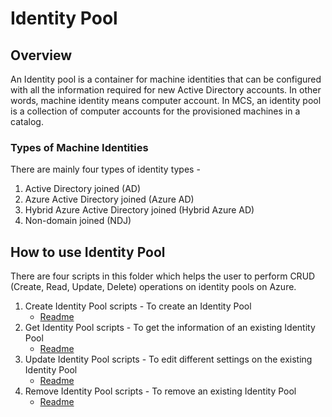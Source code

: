 # Identity Pool

## Overview
An Identity pool is a container for machine identities that can be configured with all the information required for new Active Directory accounts. In other words, machine identity means computer account. In MCS, an identity pool is a collection of computer accounts for the provisioned machines in a catalog.

### Types of Machine Identities
There are mainly four types of identity types -
1. Active Directory joined (AD)
2. Azure Active Directory joined (Azure AD)
3. Hybrid Azure Active Directory joined (Hybrid Azure AD)
4. Non-domain joined (NDJ)

## How to use Identity Pool
There are four scripts in this folder which helps the user to perform CRUD (Create, Read, Update, Delete) operations on identity pools on Azure.

1. Create Identity Pool scripts - To create an Identity Pool
    - [Readme](../Identity/Create%20IdentityPool/README.md)
2. Get Identity Pool scripts - To get the information of an existing Identity Pool
    - [Readme](../Identity/Get%20IdentityPool/README.md)
3. Update Identity Pool scripts - To edit different settings on the existing Identity Pool
    - [Readme](../Identity/Update%20IdentityPool/README.md)
4. Remove Identity Pool scripts - To remove an existing Identity Pool
    - [Readme](../Identity/Remove%20IdentityPool/README.md)